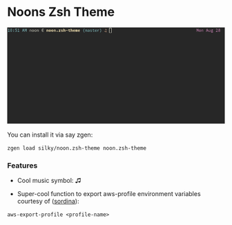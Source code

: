 # Noons Zsh Theme

![](img.png)

You can install it via say zgen:

```
zgen load silky/noon.zsh-theme noon.zsh-theme
```

### Features

- Cool music symbol: ♫

- Super-cool function to export aws-profile environment variables
  courtesy of ([sordina](https://github.com/sordina)):

```
aws-export-profile <profile-name>
```
